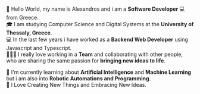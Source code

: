 👋 Hello World, my name is Alexandros and i am a <b>Software Developer</b> 💻 from Greece.<br>
🎓 I am studying Computer Science and Digital Systems at the <b>University of Thessaly, Greece</b>.<br>
💻 In the last few years i have worked as a <b>Backend Web Developer</b> using Javascript and Typescript.<br>
🧑‍🤝‍🧑 I really love working in a <b>Team</b> and collaborating with other people, who are sharing the same passion for <b>bringing new ideas to life</b>.<br>

📖 I'm currently learning about <b>Artificial Intelligence</b> and <b>Machine Learning</b> but i am also into <b>Robotic Automations and Programming</b>.<br>
💭 I Love Creating New Things and Embracing New Ideas.<br>

